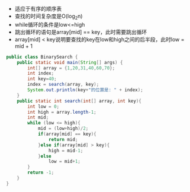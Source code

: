 
- 适应于有序的顺序表
- 查找的时间复杂度是O(log<sub>2</sub>n)
- while循环的条件是low<=high
- 跳出循环的语句是array[mid] == key，此时需要跳出循环
- array[mid] < key说明要查找的key在low和high之间的后半段，此时low = mid + 1

```java
public class BinarySearch {
    public static void main(String[] args) {
        int[] array = {1,20,31,40,60,70};
        int index;
        int key=40;
        index = search(array, key);
        System.out.println(key+"的位置是: " + index);
    }
    public static int search(int[] array, int key){
        int low = 0;
        int high = array.length-1;
        int mid;
        while (low <= high){
            mid = (low+high)/2;
            if(array[mid] == key){
                return mid;
            }else if(array[mid] > key){
                high = mid-1;
            }else
                low = mid+1;
        }
        return -1;
    }
}
```



